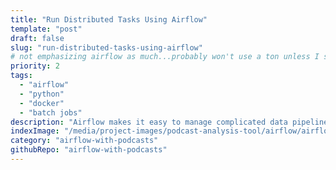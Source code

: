 ```yaml
---
title: "Run Distributed Tasks Using Airflow"
template: "post"
draft: false
slug: "run-distributed-tasks-using-airflow"
# not emphasizing airflow as much...probably won't use a ton unless I switch projects
priority: 2
tags:
  - "airflow"
  - "python"
  - "docker"
  - "batch jobs"
description: "Airflow makes it easy to manage complicated data pipelines and run them in a distributed cluster. Airflow does this by letting users create DAGs that run and track batch jobs as they run across multiple stages. In this demo, I hook up Airflow running on a Docker container to my podcast analysis tool."
indexImage: "/media/project-images/podcast-analysis-tool/airflow/airflow-ui-dagrun-list-all.png"
category: "airflow-with-podcasts"
githubRepo: "airflow-with-podcasts"
---
```



